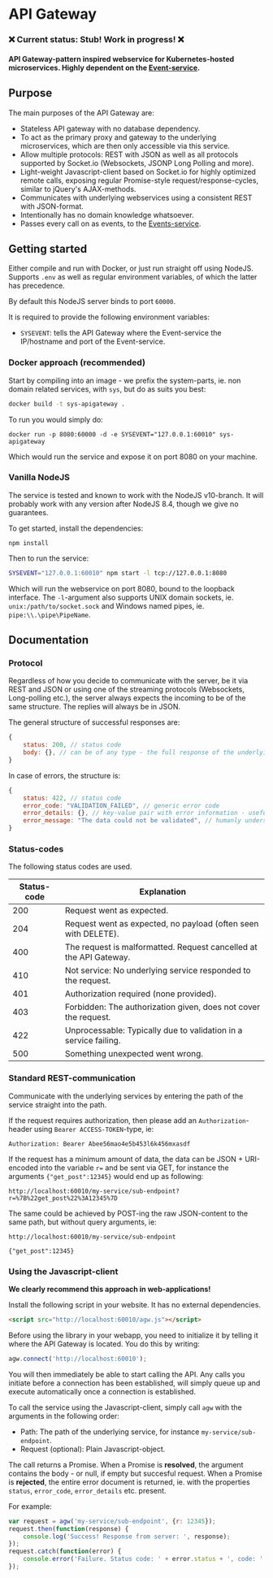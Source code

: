 # API Gateway

### ❌ Current status: Stub! Work in progress! ❌

#### API Gateway-pattern inspired webservice for Kubernetes-hosted microservices. Highly dependent on the [Event-service](https://github.com/bitnissen/NodeJS-EventService/tree/master).

## Purpose

The main purposes of the API Gateway are:

- Stateless API gateway with no database dependency.
- To act as the primary proxy and gateway to the underlying microservices, which are then only accessible via this service.
- Allow multiple protocols: REST with JSON as well as all protocols supported by Socket.io (Websockets, JSONP Long Polling and more).
- Light-weight Javascript-client based on Socket.io for highly optimized remote calls, exposing regular Promise-style request/response-cycles, similar to jQuery's AJAX-methods.
- Communicates with underlying webservices using a consistent REST with JSON-format.
- Intentionally has no domain knowledge whatsoever.
- Passes every call on as events, to the [Events-service](https://github.com/bitnissen/NodeJS-EventService/tree/master).

## Getting started

Either compile and run with Docker, or just run straight off using NodeJS. Supports `.env` as well as regular environment variables, of which the latter has precedence.

By default this NodeJS server binds to port `60000`.

It is required to provide the following environment variables:

-  `SYSEVENT`: tells the API Gateway where the Event-service the IP/hostname and port of the Event-service.

### Docker approach (recommended)

Start by compiling into an image - we prefix the system-parts, ie. non domain related services, with `sys`, but do as suits you best:

```bash
docker build -t sys-apigateway .
```

To run you would simply do:

```shell
docker run -p 8080:60000 -d -e SYSEVENT="127.0.0.1:60010" sys-apigateway
```

Which would run the service and expose it on port 8080 on your machine.

### Vanilla NodeJS

The service is tested and known to work with the NodeJS v10-branch. It will probably work with any version after NodeJS 8.4, though we give no guarantees.

To get started, install the dependencies:

```shell
npm install
```

Then to run the service:

```bash
SYSEVENT="127.0.0.1:60010" npm start -l tcp://127.0.0.1:8080
```

Which will run the webservice on port 8080, bound to the loopback interface. The `-l`-argument also supports UNIX domain sockets, ie. `unix:/path/to/socket.sock` and Windows named pipes, ie. `pipe:\\.\pipe\PipeName`.

## Documentation

### Protocol

Regardless of how you decide to communicate with the server, be it via REST and JSON or using one of the streaming protocols (Websockets, Long-polling etc.), the server always expects the incoming to be of the same structure. The replies will always be in JSON.

The general structure of successful responses are:

```javascript
{
    status: 200, // status code
    body: {}, // can be of any type - the full response of the underlying service. if null, then body is ommited and status 204 is used instead
}
```

In case of errors, the structure is:

```javascript
{
    status: 422, // status code
    error_code: "VALIDATION_FAILED", // generic error code
    error_details: {}, // key-value pair with error information - useful for generating i18ed messages
    error_message: "The data could not be validated", // humanly understandable error message in english. Mostly intended for debugging purposes.
}
```

### Status-codes

The following status codes are used.

| Status-code | Explanation                                                  |
| ----------- | ------------------------------------------------------------ |
| 200         | Request went as expected.                                    |
| 204         | Request went as expected, no payload (often seen with DELETE). |
| 400         | The request is malformatted. Request cancelled at the API Gateway. |
| 410         | Not service: No underlying service responded to the request. |
| 401         | Authorization required (none provided).                      |
| 403         | Forbidden: The authorization given, does not cover the request. |
| 422         | Unprocessable: Typically due to validation in a service failing. |
| 500         | Something unexpected went wrong.                             |

### Standard REST-communication

Communicate with the underlying services by entering the path of the service straight into the path.

If the request requires authorization, then please add an `Authorization`-header using `Bearer ACCESS-TOKEN`-type, ie:

```http
Authorization: Bearer Abee56mao4e5b453l6k456mxasdf
```

If the request has a minimum amount of data, the data can be JSON + URI-encoded into the variable `r=` and be sent via GET, for instance the arguments `{"get_post":12345}` would end up as following:

`http://localhost:60010/my-service/sub-endpoint?r=%7B%22get_post%22%3A12345%7D`

The same could be achieved by POST-ing the raw JSON-content to the same path, but without query arguments, ie:

```http
http://localhost:60010/my-service/sub-endpoint

{"get_post":12345}
```

### Using the Javascript-client

**We clearly recommend this approach in web-applications!**

Install the following script in your website. It has no external dependencies.

```html
<script src="http://localhost:60010/agw.js"></script>
```

Before using the library in your webapp, you need to initialize it by telling it where the API Gateway is located. You do this by writing:

```javascript
agw.connect('http://localhost:60010');
```

You will then immediately be able to start calling the API. Any calls you initiate before a connection has been established, will simply queue up and execute automatically once a connection is established.

To call the service using the Javascript-client, simply call `agw` with the arguments in the following order:

- Path: The path of the underlying service, for instance `my-service/sub-endpoint`.
- Request (optional): Plain Javascript-object.

The call returns a Promise. When a Promise is **resolved**, the argument contains the body - or null, if empty but succesful request. When a Promise is **rejected**, the entire error document is returned, ie. with the properties `status`, `error_code`, `error_details` etc. present.

For example:

```javascript
var request = agw('my-service/sub-endpoint', {r: 12345});
request.then(function(response) {
    console.log('Success! Response from server: ', response);
});
request.catch(function(error) {
    console.error('Failure. Status code: ' + error.status + ', code: ' + error.error_code)
});
```

